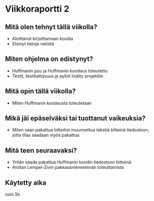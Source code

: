# Viikkoraportti 2

## Mitä olen tehnyt tällä viikolla?
* Aloittanut kirjoittamaan koodia
* Etsinyt tietoja netistä

## Miten ohjelma on edistynyt?
* Huffmanin puu ja Huffmanin koodaus toteutettu
* Testit, testikattavuus ja pylint lisätty projektiin

## Mitä opin tällä viikolla?
* Miten Huffmanin koodausta toteutetaan

## Mikä jäi epäselväksi tai tuottanut vaikeuksia?
* Miten saan pakattua bitteihin muunnettua tekstiä bitteinä tiedostoon, jotta tilaa saadaan myös pakattua

## Mitä teen seuraavaksi?
* Yritän saada pakattua Huffmanin koodin tiedostoon bitteinä.
* Aloitan Lempel-Zivin pakkausmenetelmän toteuttamista

## Käytetty aika
noin 5h